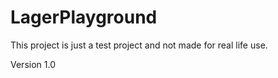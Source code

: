 # LagerPlayground

This project is just a test project and not made for real life use.

Version 1.0
